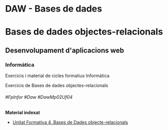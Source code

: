 # DAW - Bases de dades
# Bases de dades objectes-relacionals
## Desenvolupament d'aplicacions web
### Informàtica

Exercicis i material de cicles formatius Informàtica

Exercicis de Bases de dades objectes-relacionals

###### #FpInfor #Daw #DawMp02Uf04

**Material indexat**
* [Unitat Formativa 4. Bases de Dades objecte-relacionals](/DAW/DAW-MP02/DAW-MP02-UF4/unitat-formativa-4-bases-de-dades-objecte-relacionals/readme.md)

